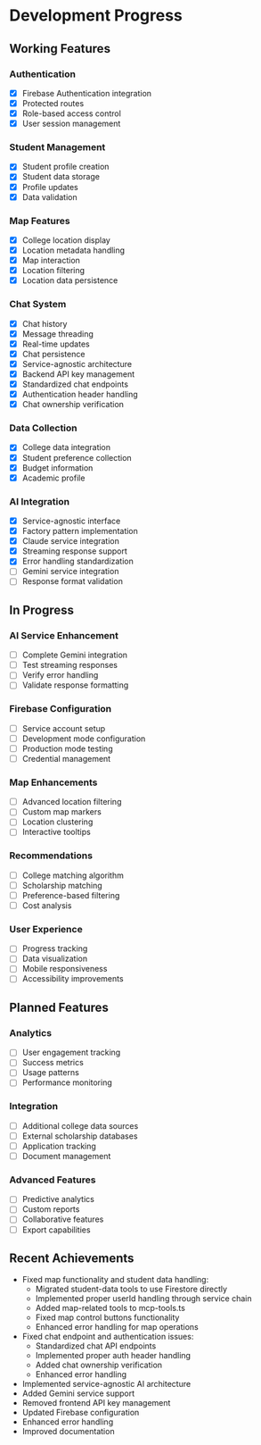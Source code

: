 # Development Progress

## Working Features

### Authentication
- [x] Firebase Authentication integration
- [x] Protected routes
- [x] Role-based access control
- [x] User session management

### Student Management
- [x] Student profile creation
- [x] Student data storage
- [x] Profile updates
- [x] Data validation

### Map Features
- [x] College location display
- [x] Location metadata handling
- [x] Map interaction
- [x] Location filtering
- [x] Location data persistence

### Chat System
- [x] Chat history
- [x] Message threading
- [x] Real-time updates
- [x] Chat persistence
- [x] Service-agnostic architecture
- [x] Backend API key management
- [x] Standardized chat endpoints
- [x] Authentication header handling
- [x] Chat ownership verification

### Data Collection
- [x] College data integration
- [x] Student preference collection
- [x] Budget information
- [x] Academic profile

### AI Integration
- [x] Service-agnostic interface
- [x] Factory pattern implementation
- [x] Claude service integration
- [x] Streaming response support
- [x] Error handling standardization
- [ ] Gemini service integration
- [ ] Response format validation

## In Progress

### AI Service Enhancement
- [ ] Complete Gemini integration
- [ ] Test streaming responses
- [ ] Verify error handling
- [ ] Validate response formatting

### Firebase Configuration
- [ ] Service account setup
- [ ] Development mode configuration
- [ ] Production mode testing
- [ ] Credential management

### Map Enhancements
- [ ] Advanced location filtering
- [ ] Custom map markers
- [ ] Location clustering
- [ ] Interactive tooltips

### Recommendations
- [ ] College matching algorithm
- [ ] Scholarship matching
- [ ] Preference-based filtering
- [ ] Cost analysis

### User Experience
- [ ] Progress tracking
- [ ] Data visualization
- [ ] Mobile responsiveness
- [ ] Accessibility improvements

## Planned Features

### Analytics
- [ ] User engagement tracking
- [ ] Success metrics
- [ ] Usage patterns
- [ ] Performance monitoring

### Integration
- [ ] Additional college data sources
- [ ] External scholarship databases
- [ ] Application tracking
- [ ] Document management

### Advanced Features
- [ ] Predictive analytics
- [ ] Custom reports
- [ ] Collaborative features
- [ ] Export capabilities

## Recent Achievements
- Fixed map functionality and student data handling:
  - Migrated student-data tools to use Firestore directly
  - Implemented proper userId handling through service chain
  - Added map-related tools to mcp-tools.ts
  - Fixed map control buttons functionality
  - Enhanced error handling for map operations
- Fixed chat endpoint and authentication issues:
  - Standardized chat API endpoints
  - Implemented proper auth header handling
  - Added chat ownership verification
  - Enhanced error handling
- Implemented service-agnostic AI architecture
- Added Gemini service support
- Removed frontend API key management
- Updated Firebase configuration
- Enhanced error handling
- Improved documentation
